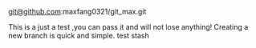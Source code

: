 git@github.com:maxfang0321/git_max.git 

This is a just a test ,you can pass it and will not lose anything!
Creating a new branch is quick and simple.
test stash